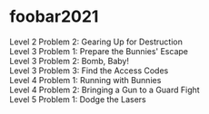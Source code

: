 # foobar2021
Level 2 Problem 2: Gearing Up for Destruction
<br>Level 3 Problem 1: Prepare the Bunnies' Escape
<br>Level 3 Problem 2: Bomb, Baby!
<br>Level 3 Problem 3: Find the Access Codes
<br>Level 4 Problem 1: Running with Bunnies
<br>Level 4 Problem 2: Bringing a Gun to a Guard Fight
<br>Level 5 Problem 1: Dodge the Lasers
